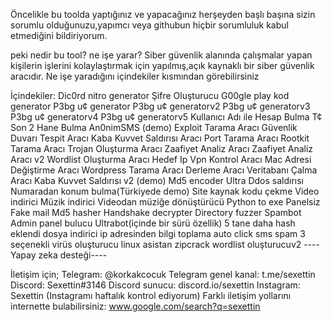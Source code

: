 Öncelikle bu toolda yaptığınız ve yapacağınız herşeyden başlı başına sizin sorumlu olduğunuzu,yapımcı veya githubun hiçbir sorumluluk kabul etmediğini bildiriyorum.

peki nedir bu tool? ne işe yarar? 
Siber güvenlik alanında çalışmalar yapan kişilerin işlerini kolaylaştırmak için yapılmış,açık kaynaklı bir siber güvenlik aracıdır.
Ne işe yaradığını içindekiler kısmından görebilirsiniz




İçindekiler:
Dic0rd nitro generator
Şifre Oluşturucu
G00gle pIay kod generator
P3bg u¢ generator
P3bg u¢ generatorv2
P3bg u¢ generatorv3
P3bg u¢ generatorv4 
P3bg u¢ generatorv5
Kullanıcı Adı ile Hesap Bulma
T¢ Son 2 Hane Bulma
An0nimSMS (demo)
Exploit Tarama Aracı
Güvenlik Duvarı Tespit Aracı
Kaba Kuvvet Saldırısı Aracı
Port Tarama Aracı
Rootkit Tarama Aracı
Trojan Oluşturma Aracı
Zaafiyet Analiz Aracı
Zaafiyet Analiz Aracı v2
Wordlist Oluşturma Aracı
Hedef Ip Vpn Kontrol Aracı
Mac Adresi Değiştirme Aracı
Wordpress Tarama Aracı
Derleme Aracı
Veritabanı Çalma Aracı
Kaba Kuvvet Saldırısı v2 (demo)
Md5 encoder
Ultra Ddos saldırısı
Numaradan konum bulma(Türkiyede demo)
Site kaynak kodu çekme
Video indirici
Müzik indirici
Videodan müziğe dönüştürücü
Python to exe
Panelsiz Fake mail 
Md5 hasher
Handshake decrypter
Directory fuzzer
Spambot
Admin panel bulucu
Ultrabot(içinde bir sürü özellik)
5 tane daha hash eklendi
dosya indirici
ip adresinden bilgi toplama
auto click
sms spam
3 seçenekli virüs oluşturucu
linux asistan
zipcrack
wordlist oluşturucuv2
----Yapay zeka desteği----



İletişim için; 
Telegram: @korkakcocuk
Telegram genel kanal: t.me/sexettin
Discord: Sexettin#3146 
Discord sunucu: discord.io/sexettin
Instagram: Sexettin (Instagramı haftalık kontrol ediyorum)
Farklı iletişim yollarını internette bulabilirsiniz: www.google.com/search?q=sexettin



